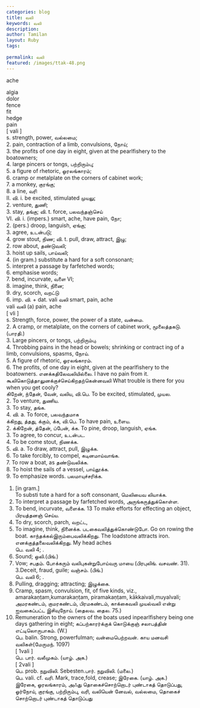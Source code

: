 ```yaml
---
categories: blog
title: வலி
keywords: வலி
description: 
author: Tamilan
layout: Ruby
tags: 
 
permalink: வலி
featured: /images/ttak-48.png
---
```

  
ache  
  
algia  
dolor  
fence  
fit  
hedge  
pain  
[ vali ]  
s. strength, power, வல்லமை;   
2. pain, contraction of a limb, convulsions, நோய்;   
3. the profits of one day in eight, given at the pearlfishery to the boatowners;   
4. large pincers or tongs, பற்றிரும்பு;   
5. a figure of rhetoric, ஓரலங்காரம்;   
6. cramp or metalplate on the corners of cabinet work;   
7. a monkey, குரங்கு;   
8. a line, வரி  
II. வி. i. be excited, stimulated முயலு;   
2. venture, துணி;   
3. stay, தங்கு; வி. t. force, பலவந்தஞ்செய்  
VI. வி. i. (impers.) smart, ache, have pain, நோ;   
2. (pers.) droop, languish, ஏங்கு;   
3. agree, உடன்படு;   
4. grow stout, நிண; வி. t. pull, draw, attract, இழு;   
2. row about, தண்டுவலி;   
3. hoist up sails, பாய்வலி;   
4. (in gram.) substitute a hard for a soft consonant;   
5. interpret a passage by farfetched words;   
6. emphasise words;   
7. bend, incurvate, வளை VI;   
8. imagine, think, நினை;   
9. dry, scorch, வறட்டு  
6. imp. வி. + dat. vali வலி smart, pain, ache  
vali வலி (a) pain, ache  
[ vli ]  
s. Strength, force, power, the power of a state, வன்மை.   
2. A cramp, or metalplate, on the corners of cabinet work, மூலைத்தகடு. (பாரதி.)   
3. Large pincers, or tongs, பற்றிரும்பு.   
4. Throbbing pains in the head or bowels; shrinking or contract ing of a limb, convulsions, spasms, நோய்.   
5. A figure of rhetoric, ஓரலங்காரம்.   
6. The profits, of one day in eight, given at the pearlfishery to the boatowners. எனக்கதிலேவலியில்லை. I have no pain from it. கூலிகொடுத்தாலுனக்குச்செய்கிறதற்கென்னவலி What trouble is there for you when you get cooly?  
கிறேன், ந்தேன், வேன், வலிய, வி.பெ. To be excited, stimulated, முயல.   
2. To venture, துணிய.   
3. To stay, தங்க.   
4. வி. a. To force, பலவந்தமாக  
க்கிறது, த்தது, க்கும், க்க, வி.பெ. To have pain, உளைய.   
2. க்கிறேன், த்தேன், ப்பேன், க்க. To pine, droop, languish, ஏங்க.   
3. To agree, to concur, உடன்பட.   
4. To be come stout, நிணக்க.   
5. வி. a. To draw, attract, pull, இழுக்க.   
6. To take forcibly, to compel, கடினமாய்வாங்க.   
7. To row a boat, as தண்டுவலிக்க.   
8. To hoist the sails of a vessel, பாய்தூக்க.   
9. To emphasize words. பலமாயுச்சரிக்க.   
1. [in gram.]  
To substi tute a hard for a soft consonant, மெலியைவ லியாக்க.   
11. To interpret a passage by farfetched words, அருங்கருத்துக்கொள்ள.   
12. To bend, incurvate, வளைக்க. 13 To make efforts for effecting an object, பிரயத்தனஞ் செய்ய.   
14. To dry, scorch, parch, வறட்ட,   
15. To imagine, think, நினைக்க. படகைவலித்துக்கொண்டுபோ. Go on rowing the boat. காந்தக்கல்இரும்பைவலிக்கிறது. The loadstone attracts iron. எனக்குத்தலைவலிக்கிறது. My head aches  
பெ. வலி 4; .   
1. Sound; ஒலி.(பிங்.)   
2. Vow; சபதம். போக்கரும் வலிபுகன்றுபோய்வரு மாயை (பிரபுலிங். வசவண். 31). 3.Deceit, fraud, guile; வஞ்சம். (பிங்.)  
பெ. வலி 6; .   
1. Pulling, dragging; attracting; இழுக்கை.   
2. Cramp, spasm, convulsion, fit, of five kinds, viz., amarakaṇṭam,kumarakaṇṭam, piramakaṇṭam, kākkaivali,muyalvali; அமரகண்டம், குமரகண்டம், பிரமகண்டம், காக்கைவலி முயல்வலி என்று ஐவகைப்பட்ட இசிவுநோய். (தைலவ. தைல. 75.)   
3. Remuneration to the owners of the boats used inpearlfishery being one days gathering in eight; கப்பற்காரர்க்குக் கொடுக்குஞ் சலாபத்தின் எட்டிலொருபாகம். (W.)  
பெ. balin. Strong, powerfulman; வன்மைபெற்றவன். காய மனவசி வலிகள்(மேருமந். 1097)  
[ 1vali ]  
பெ. பார். வலீமுகம். (யாழ். அக.)  
[ 2vali ]  
பெ. prob. நறுவிலி. Sebesten.பார். நறுவிலி. (மலை.)  
பெ. vali. cf. வரி. Mark, trace,fold, crease; இரேகை. (யாழ். அக.)  
இரேகை, ஓரலங்காரம், அஃது தொகைச்சொற்றொடர் புண்டாகத் தொடுப்பது, ஓர்நோய், குரங்கு, பற்றிரும்பு, வரி, வலியென் னேவல், வல்லமை, தொகைச் சொற்றொடர் புண்டாகத் தொடுப்பது